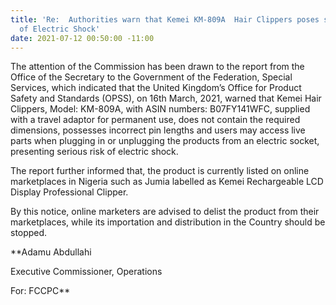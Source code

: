 ```yaml
---
title: 'Re:  Authorities warn that Kemei KM-809A  Hair Clippers poses serious risk
  of Electric Shock'
date: 2021-07-12 00:50:00 -11:00
---
```


The  attention of the Commission has been drawn to the report from the Office of the Secretary to the Government of the Federation, Special Services, which indicated that the United Kingdom’s Office for Product Safety and Standards (OPSS), on 16th  March, 2021, warned that Kemei Hair Clippers, Model:  KM-809A, with ASIN numbers: B07FY141WFC, supplied with a travel adaptor for permanent use, does not contain the required dimensions, possesses incorrect pin lengths and users may access live parts when plugging in or unplugging the products from an electric socket, presenting serious risk of electric shock.



The report further informed that, the product is currently listed on online marketplaces in Nigeria such as Jumia labelled as Kemei Rechargeable LCD Display Professional Clipper.


By this notice, online marketers are advised to delist the product from their marketplaces, while its importation and distribution in the Country should be stopped.




**Adamu Abdullahi

Executive Commissioner, Operations

For:  FCCPC**
